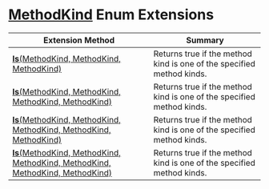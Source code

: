 # [MethodKind](https://docs.microsoft.com/en-us/dotnet/api/microsoft.codeanalysis.methodkind) Enum Extensions

| Extension Method | Summary |
| ---------------- | ------- |
| [**Is**(MethodKind, MethodKind, MethodKind)](../../../Roslynator/EnumExtensions/Is/README.md#Roslynator_EnumExtensions_Is_Microsoft_CodeAnalysis_MethodKind_Microsoft_CodeAnalysis_MethodKind_Microsoft_CodeAnalysis_MethodKind_) | Returns true if the method kind is one of the specified method kinds\. |
| [**Is**(MethodKind, MethodKind, MethodKind, MethodKind)](../../../Roslynator/EnumExtensions/Is/README.md#Roslynator_EnumExtensions_Is_Microsoft_CodeAnalysis_MethodKind_Microsoft_CodeAnalysis_MethodKind_Microsoft_CodeAnalysis_MethodKind_Microsoft_CodeAnalysis_MethodKind_) | Returns true if the method kind is one of the specified method kinds\. |
| [**Is**(MethodKind, MethodKind, MethodKind, MethodKind, MethodKind)](../../../Roslynator/EnumExtensions/Is/README.md#Roslynator_EnumExtensions_Is_Microsoft_CodeAnalysis_MethodKind_Microsoft_CodeAnalysis_MethodKind_Microsoft_CodeAnalysis_MethodKind_Microsoft_CodeAnalysis_MethodKind_Microsoft_CodeAnalysis_MethodKind_) | Returns true if the method kind is one of the specified method kinds\. |
| [**Is**(MethodKind, MethodKind, MethodKind, MethodKind, MethodKind, MethodKind)](../../../Roslynator/EnumExtensions/Is/README.md#Roslynator_EnumExtensions_Is_Microsoft_CodeAnalysis_MethodKind_Microsoft_CodeAnalysis_MethodKind_Microsoft_CodeAnalysis_MethodKind_Microsoft_CodeAnalysis_MethodKind_Microsoft_CodeAnalysis_MethodKind_Microsoft_CodeAnalysis_MethodKind_) | Returns true if the method kind is one of the specified method kinds\. |

